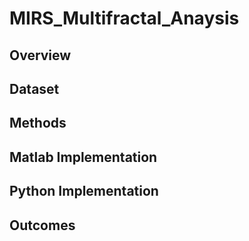 # MIRS_Multifractal_Anaysis

## Overview

## Dataset

## Methods

## Matlab Implementation

## Python Implementation

## Outcomes
